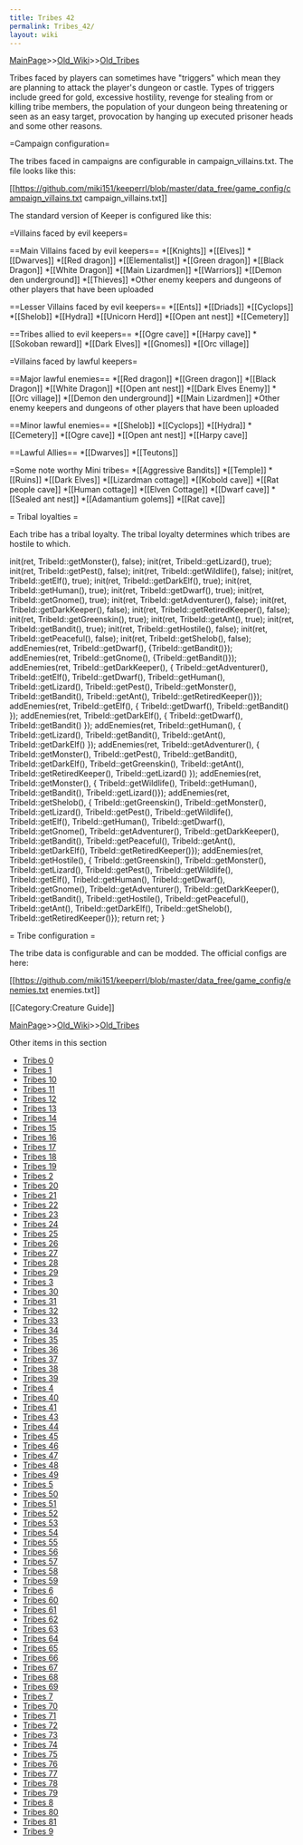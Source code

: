 ```yaml
---
title: Tribes 42
permalink: Tribes_42/
layout: wiki
---
```


[MainPage](/keeperrl_wiki/ "wikilink")>>[Old_Wiki](/keeperrl_wiki/Old_Wiki "wikilink")>>[Old_Tribes](/keeperrl_wiki/Old_Tribes "wikilink")

Tribes faced by players can sometimes have &quot;triggers&quot; which mean they are planning to attack the player's dungeon or castle. Types of triggers include greed for gold, excessive hostility, revenge for stealing from or killing tribe members, the population of your dungeon being threatening or seen as an easy target, provocation by hanging up executed prisoner heads and some other reasons.

=Campaign configuration=

The tribes faced in campaigns are configurable in campaign_villains.txt. The file looks like this:

 [[https://github.com/miki151/keeperrl/blob/master/data_free/game_config/campaign_villains.txt campaign_villains.txt]]

The standard version of Keeper is configured like this:

=Villains faced by evil keepers=

==Main Villains faced by evil keepers==
*[[Knights]]
*[[Elves]]
*[[Dwarves]]
*[[Red dragon]]
*[[Elementalist]]
*[[Green dragon]]
*[[Black Dragon]]
*[[White Dragon]]
*[[Main Lizardmen]]
*[[Warriors]]
*[[Demon den underground]]
*[[Thieves]]
*Other enemy keepers and dungeons of other players that have been uploaded

==Lesser Villains faced by evil keepers==
*[[Ents]]
*[[Driads]]
*[[Cyclops]]
*[[Shelob]]
*[[Hydra]]
*[[Unicorn Herd]]
*[[Open ant nest]]
*[[Cemetery]]

==Tribes allied to evil keepers==
*[[Ogre cave]]
*[[Harpy cave]]
*[[Sokoban reward]]
*[[Dark Elves]]
*[[Gnomes]]
*[[Orc village]]

=Villains faced by lawful keepers=

==Major lawful enemies==
*[[Red dragon]]
*[[Green dragon]]
*[[Black Dragon]]
*[[White Dragon]]
*[[Open ant nest]]
*[[Dark Elves Enemy]]
*[[Orc village]]
*[[Demon den underground]]
*[[Main Lizardmen]]
*Other enemy keepers and dungeons of other players that have been uploaded

==Minor lawful enemies==
*[[Shelob]]
*[[Cyclops]]
*[[Hydra]]
*[[Cemetery]]
*[[Ogre cave]]
*[[Open ant nest]]
*[[Harpy cave]]

==Lawful Allies==
*[[Dwarves]]
*[[Teutons]]

=Some note worthy Mini tribes=
*[[Aggressive Bandits]]
*[[Temple]]
*[[Ruins]]
*[[Dark Elves]]
*[[Lizardman cottage]]
*[[Kobold cave]]
*[[Rat people cave]]
*[[Human cottage]]
*[[Elven Cottage]]
*[[Dwarf cave]]
*[[Sealed ant nest]]
*[[Adamantium golems]]
*[[Rat cave]]

= Tribal loyalties =

Each tribe has a tribal loyalty. The tribal loyalty determines which tribes are hostile to which.

  init(ret, TribeId::getMonster(), false);
  init(ret, TribeId::getLizard(), true);
  init(ret, TribeId::getPest(), false);
  init(ret, TribeId::getWildlife(), false);
  init(ret, TribeId::getElf(), true);
  init(ret, TribeId::getDarkElf(), true);
  init(ret, TribeId::getHuman(), true);
  init(ret, TribeId::getDwarf(), true);
  init(ret, TribeId::getGnome(), true);
  init(ret, TribeId::getAdventurer(), false);
  init(ret, TribeId::getDarkKeeper(), false);
  init(ret, TribeId::getRetiredKeeper(), false);
  init(ret, TribeId::getGreenskin(), true);
  init(ret, TribeId::getAnt(), true);
  init(ret, TribeId::getBandit(), true);
  init(ret, TribeId::getHostile(), false);
  init(ret, TribeId::getPeaceful(), false);
  init(ret, TribeId::getShelob(), false);
  addEnemies(ret, TribeId::getDwarf(),
      {TribeId::getBandit()});
  addEnemies(ret, TribeId::getGnome(),
      {TribeId::getBandit()});
  addEnemies(ret, TribeId::getDarkKeeper(), {
      TribeId::getAdventurer(), TribeId::getElf(), TribeId::getDwarf(), TribeId::getHuman(), TribeId::getLizard(),
      TribeId::getPest(), TribeId::getMonster(), TribeId::getBandit(), TribeId::getAnt(),
      TribeId::getRetiredKeeper()});
  addEnemies(ret, TribeId::getElf(), {
      TribeId::getDwarf(), TribeId::getBandit() });
  addEnemies(ret, TribeId::getDarkElf(), {
      TribeId::getDwarf(), TribeId::getBandit() });
  addEnemies(ret, TribeId::getHuman(), {
      TribeId::getLizard(), TribeId::getBandit(), TribeId::getAnt(), TribeId::getDarkElf() });
  addEnemies(ret, TribeId::getAdventurer(), {
      TribeId::getMonster(), TribeId::getPest(), TribeId::getBandit(), TribeId::getDarkElf(),
      TribeId::getGreenskin(), TribeId::getAnt(), TribeId::getRetiredKeeper(), TribeId::getLizard() });
  addEnemies(ret, TribeId::getMonster(), {
      TribeId::getWildlife(), TribeId::getHuman(), TribeId::getBandit(),  TribeId::getLizard()});
  addEnemies(ret, TribeId::getShelob(), {
      TribeId::getGreenskin(), TribeId::getMonster(), TribeId::getLizard(), TribeId::getPest(),
      TribeId::getWildlife(), TribeId::getElf(), TribeId::getHuman(), TribeId::getDwarf(), TribeId::getGnome(),
      TribeId::getAdventurer(), TribeId::getDarkKeeper(), TribeId::getBandit(),
      TribeId::getPeaceful(), TribeId::getAnt(), TribeId::getDarkElf(), TribeId::getRetiredKeeper()});
  addEnemies(ret, TribeId::getHostile(), {
      TribeId::getGreenskin(), TribeId::getMonster(), TribeId::getLizard(), TribeId::getPest(),
      TribeId::getWildlife(), TribeId::getElf(), TribeId::getHuman(), TribeId::getDwarf(), TribeId::getGnome(),
      TribeId::getAdventurer(), TribeId::getDarkKeeper(), TribeId::getBandit(), TribeId::getHostile(),
      TribeId::getPeaceful(), TribeId::getAnt(), TribeId::getDarkElf(), TribeId::getShelob(),
      TribeId::getRetiredKeeper()});
  return ret;
}

= Tribe configuration =

The tribe data is configurable and can be modded. The official configs are here:

 [[https://github.com/miki151/keeperrl/blob/master/data_free/game_config/enemies.txt enemies.txt]]


[[Category:Creature Guide]]

[MainPage](/keeperrl_wiki/ "wikilink")>>[Old_Wiki](/keeperrl_wiki/Old_Wiki "wikilink")>>[Old_Tribes](/keeperrl_wiki/Old_Tribes "wikilink")

Other items in this section
-    [Tribes 0](/keeperrl_wiki/Tribes_0 "wikilink")
-    [Tribes 1](/keeperrl_wiki/Tribes_1 "wikilink")
-    [Tribes 10](/keeperrl_wiki/Tribes_10 "wikilink")
-    [Tribes 11](/keeperrl_wiki/Tribes_11 "wikilink")
-    [Tribes 12](/keeperrl_wiki/Tribes_12 "wikilink")
-    [Tribes 13](/keeperrl_wiki/Tribes_13 "wikilink")
-    [Tribes 14](/keeperrl_wiki/Tribes_14 "wikilink")
-    [Tribes 15](/keeperrl_wiki/Tribes_15 "wikilink")
-    [Tribes 16](/keeperrl_wiki/Tribes_16 "wikilink")
-    [Tribes 17](/keeperrl_wiki/Tribes_17 "wikilink")
-    [Tribes 18](/keeperrl_wiki/Tribes_18 "wikilink")
-    [Tribes 19](/keeperrl_wiki/Tribes_19 "wikilink")
-    [Tribes 2](/keeperrl_wiki/Tribes_2 "wikilink")
-    [Tribes 20](/keeperrl_wiki/Tribes_20 "wikilink")
-    [Tribes 21](/keeperrl_wiki/Tribes_21 "wikilink")
-    [Tribes 22](/keeperrl_wiki/Tribes_22 "wikilink")
-    [Tribes 23](/keeperrl_wiki/Tribes_23 "wikilink")
-    [Tribes 24](/keeperrl_wiki/Tribes_24 "wikilink")
-    [Tribes 25](/keeperrl_wiki/Tribes_25 "wikilink")
-    [Tribes 26](/keeperrl_wiki/Tribes_26 "wikilink")
-    [Tribes 27](/keeperrl_wiki/Tribes_27 "wikilink")
-    [Tribes 28](/keeperrl_wiki/Tribes_28 "wikilink")
-    [Tribes 29](/keeperrl_wiki/Tribes_29 "wikilink")
-    [Tribes 3](/keeperrl_wiki/Tribes_3 "wikilink")
-    [Tribes 30](/keeperrl_wiki/Tribes_30 "wikilink")
-    [Tribes 31](/keeperrl_wiki/Tribes_31 "wikilink")
-    [Tribes 32](/keeperrl_wiki/Tribes_32 "wikilink")
-    [Tribes 33](/keeperrl_wiki/Tribes_33 "wikilink")
-    [Tribes 34](/keeperrl_wiki/Tribes_34 "wikilink")
-    [Tribes 35](/keeperrl_wiki/Tribes_35 "wikilink")
-    [Tribes 36](/keeperrl_wiki/Tribes_36 "wikilink")
-    [Tribes 37](/keeperrl_wiki/Tribes_37 "wikilink")
-    [Tribes 38](/keeperrl_wiki/Tribes_38 "wikilink")
-    [Tribes 39](/keeperrl_wiki/Tribes_39 "wikilink")
-    [Tribes 4](/keeperrl_wiki/Tribes_4 "wikilink")
-    [Tribes 40](/keeperrl_wiki/Tribes_40 "wikilink")
-    [Tribes 41](/keeperrl_wiki/Tribes_41 "wikilink")
-    [Tribes 43](/keeperrl_wiki/Tribes_43 "wikilink")
-    [Tribes 44](/keeperrl_wiki/Tribes_44 "wikilink")
-    [Tribes 45](/keeperrl_wiki/Tribes_45 "wikilink")
-    [Tribes 46](/keeperrl_wiki/Tribes_46 "wikilink")
-    [Tribes 47](/keeperrl_wiki/Tribes_47 "wikilink")
-    [Tribes 48](/keeperrl_wiki/Tribes_48 "wikilink")
-    [Tribes 49](/keeperrl_wiki/Tribes_49 "wikilink")
-    [Tribes 5](/keeperrl_wiki/Tribes_5 "wikilink")
-    [Tribes 50](/keeperrl_wiki/Tribes_50 "wikilink")
-    [Tribes 51](/keeperrl_wiki/Tribes_51 "wikilink")
-    [Tribes 52](/keeperrl_wiki/Tribes_52 "wikilink")
-    [Tribes 53](/keeperrl_wiki/Tribes_53 "wikilink")
-    [Tribes 54](/keeperrl_wiki/Tribes_54 "wikilink")
-    [Tribes 55](/keeperrl_wiki/Tribes_55 "wikilink")
-    [Tribes 56](/keeperrl_wiki/Tribes_56 "wikilink")
-    [Tribes 57](/keeperrl_wiki/Tribes_57 "wikilink")
-    [Tribes 58](/keeperrl_wiki/Tribes_58 "wikilink")
-    [Tribes 59](/keeperrl_wiki/Tribes_59 "wikilink")
-    [Tribes 6](/keeperrl_wiki/Tribes_6 "wikilink")
-    [Tribes 60](/keeperrl_wiki/Tribes_60 "wikilink")
-    [Tribes 61](/keeperrl_wiki/Tribes_61 "wikilink")
-    [Tribes 62](/keeperrl_wiki/Tribes_62 "wikilink")
-    [Tribes 63](/keeperrl_wiki/Tribes_63 "wikilink")
-    [Tribes 64](/keeperrl_wiki/Tribes_64 "wikilink")
-    [Tribes 65](/keeperrl_wiki/Tribes_65 "wikilink")
-    [Tribes 66](/keeperrl_wiki/Tribes_66 "wikilink")
-    [Tribes 67](/keeperrl_wiki/Tribes_67 "wikilink")
-    [Tribes 68](/keeperrl_wiki/Tribes_68 "wikilink")
-    [Tribes 69](/keeperrl_wiki/Tribes_69 "wikilink")
-    [Tribes 7](/keeperrl_wiki/Tribes_7 "wikilink")
-    [Tribes 70](/keeperrl_wiki/Tribes_70 "wikilink")
-    [Tribes 71](/keeperrl_wiki/Tribes_71 "wikilink")
-    [Tribes 72](/keeperrl_wiki/Tribes_72 "wikilink")
-    [Tribes 73](/keeperrl_wiki/Tribes_73 "wikilink")
-    [Tribes 74](/keeperrl_wiki/Tribes_74 "wikilink")
-    [Tribes 75](/keeperrl_wiki/Tribes_75 "wikilink")
-    [Tribes 76](/keeperrl_wiki/Tribes_76 "wikilink")
-    [Tribes 77](/keeperrl_wiki/Tribes_77 "wikilink")
-    [Tribes 78](/keeperrl_wiki/Tribes_78 "wikilink")
-    [Tribes 79](/keeperrl_wiki/Tribes_79 "wikilink")
-    [Tribes 8](/keeperrl_wiki/Tribes_8 "wikilink")
-    [Tribes 80](/keeperrl_wiki/Tribes_80 "wikilink")
-    [Tribes 81](/keeperrl_wiki/Tribes_81 "wikilink")
-    [Tribes 9](/keeperrl_wiki/Tribes_9 "wikilink")

